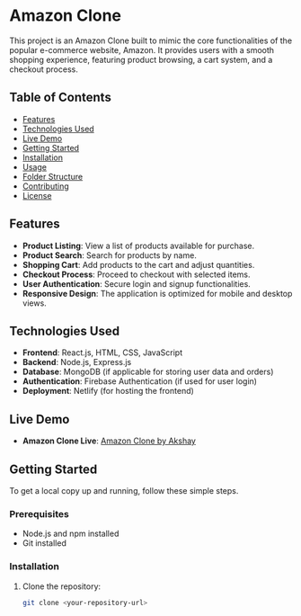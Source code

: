 # Amazon Clone

This project is an Amazon Clone built to mimic the core functionalities of the popular e-commerce website, Amazon. It provides users with a smooth shopping experience, featuring product browsing, a cart system, and a checkout process.

## Table of Contents

- [Features](#features)
- [Technologies Used](#technologies-used)
- [Live Demo](#live-demo)
- [Getting Started](#getting-started)
- [Installation](#installation)
- [Usage](#usage)
- [Folder Structure](#folder-structure)
- [Contributing](#contributing)
- [License](#license)

## Features

- **Product Listing**: View a list of products available for purchase.
- **Product Search**: Search for products by name.
- **Shopping Cart**: Add products to the cart and adjust quantities.
- **Checkout Process**: Proceed to checkout with selected items.
- **User Authentication**: Secure login and signup functionalities.
- **Responsive Design**: The application is optimized for mobile and desktop views.

## Technologies Used

- **Frontend**: React.js, HTML, CSS, JavaScript
- **Backend**: Node.js, Express.js
- **Database**: MongoDB (if applicable for storing user data and orders)
- **Authentication**: Firebase Authentication (if used for user login)
- **Deployment**: Netlify (for hosting the frontend)

## Live Demo

- **Amazon Clone Live**: [Amazon Clone by Akshay](https://amazon-clone-by-akshay.netlify.app)

## Getting Started

To get a local copy up and running, follow these simple steps.

### Prerequisites

- Node.js and npm installed
- Git installed

### Installation

1. Clone the repository:

   ```bash
   git clone <your-repository-url>
